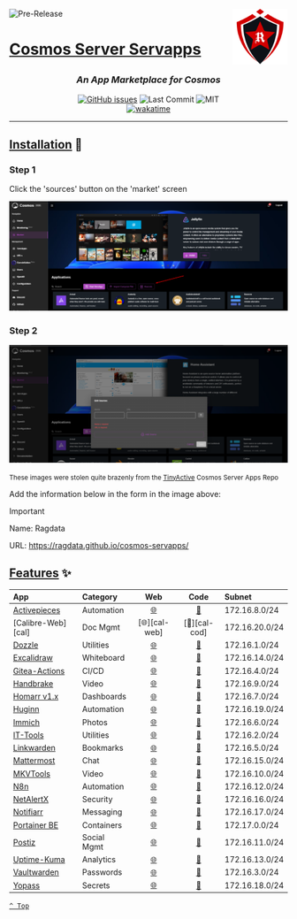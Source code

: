 <a name="top"><img height="100" align="right" src="https://raw.githubusercontent.com/Ragdata/media/master/logo/Ragdata-64.svg" alt="Cosmos Server Servapps" /></a>

<!-- [![Codacy grade][codacy-grade]][codacy-repo] -->
![Pre-Release][pre-release]
<!-- ![Version][version] -->

<h1>

[Cosmos Server Servapps][release]

</h1>

<div align="center">

### _An App Marketplace for Cosmos_

[![GitHub issues][issues-badge]][issues]
![Last Commit][commit-badge]
![MIT][license-badge]
<br />
[![wakatime][wakatime-badge]][wakatime-repo]

</div>

<hr />

## [Installation](#top) 📂

### Step 1

Click the 'sources' button on the 'market' screen

<img src="images/1.png">

### Step 2

<img src="images/2.png">

<small>These images were stolen quite brazenly from the <a href="https://github.com/TinyActive/cosmos-servapps" target="blank">TinyActive</a> Cosmos Server Apps Repo</small>

Add the information below in the form in the image above:

> [!important]
> Name: Ragdata
>
> URL: https://ragdata.github.io/cosmos-servapps/

## [Features](#top) ✨

| App                   | Category    | Web             | Code            | Subnet         |
|:----------------------|:------------|:---------------:|:---------------:|:---------------|
| [Activepieces][act]   | Automation  | [🌐][act-web]   | [💾][act-cod]  | 172.16.8.0/24  |
| [Calibre-Web][cal]    | Doc Mgmt    | [🌐][cal-web]   | [💾][cal-cod]  | 172.16.20.0/24 |
| [Dozzle][doz]         | Utilities   | [🌐][doz-web]   | [💾][doz-cod]  | 172.16.1.0/24  |
| [Excalidraw][exc]     | Whiteboard  | [🌐][exc-web]   | [💾][exc-cod]  | 172.16.14.0/24 |
| [Gitea-Actions][git]  | CI/CD       | [🌐][git-web]   | [💾][git-cod]  | 172.16.4.0/24  |
| [Handbrake][hnd]      | Video       | [🌐][hnd-web]   | [💾][hnd-cod]  | 172.16.9.0/24  |
| [Homarr v1.x][hom]    | Dashboards  | [🌐][hom-web]   | [💾][hom-cod]  | 172.16.7.0/24  |
| [Huginn][hug]         | Automation  | [🌐][hug-web]   | [💾][hug-cod]  | 172.16.19.0/24 |
| [Immich][imm]         | Photos      | [🌐][imm-web]   | [💾][imm-cod]  | 172.16.6.0/24  |
| [IT-Tools][itt]       | Utilities   | [🌐][itt-web]   | [💾][itt-cod]  | 172.16.2.0/24  |
| [Linkwarden][lnk]     | Bookmarks   | [🌐][lnk-web]   | [💾][lnk-cod]  | 172.16.5.0/24  |
| [Mattermost][mat]     | Chat        | [🌐][mat-web]   | [💾][mat-cod]  | 172.16.15.0/24 |
| [MKVTools][mkv]       | Video       | [🌐][mkv-web]   | [💾][mkv-cod]  | 172.16.10.0/24 |
| [N8n][n8n]            | Automation  | [🌐][n8n-web]   | [💾][n8n-cod]  | 172.16.12.0/24 |
| [NetAlertX][net]      | Security    | [🌐][net-web]   | [💾][net-cod]  | 172.16.16.0/24 |
| [Notifiarr][not]      | Messaging   | [🌐][not-web]   | [💾][not-cod]  | 172.16.17.0/24 |
| [Portainer BE][pbe]   | Containers  | [🌐][pbe-web]   | [💾][pbe-cod]  | 172.17.0.0/24  |
| [Postiz][ptz]         | Social Mgmt | [🌐][ptz-web]   | [💾][ptz-cod]  | 172.16.11.0/24 |
| [Uptime-Kuma][upk]    | Analytics   | [🌐][upk-web]   | [💾][upk-cod]  | 172.16.13.0/24 |
| [Vaultwarden][vlw]    | Passwords   | [🌐][vlw-web]   | [💾][vlw-cod]  | 172.16.3.0/24  |
| [Yopass][yop]         | Secrets     | [🌐][yop-web]   | [💾][yop-cod]  | 172.16.18.0/24 |

[`^ Top`](#top)

[act]: https://github.com/Ragdata/cosmos-servapps/tree/master/servapps/activepieces
[act-web]: https://www.activepieces.com/
[act-cod]: https://github.com/activepieces/activepieces/

[doz]: https://github.com/Ragdata/cosmos-servapps/tree/master/servapps/calibre-web
[doz-web]: https://calibre-ebook.com/
[doz-cod]: https://github.com/janeczku/calibre-web

[doz]: https://github.com/Ragdata/cosmos-servapps/tree/master/servapps/dozzle
[doz-web]: https://dozzle.dev/
[doz-cod]: https://github.com/amir20/dozzle

[exc]: https://github.com/Ragdata/cosmos-servapps/tree/master/servapps/excalidraw
[exc-web]: https://excalidraw.com/
[exc-cod]: https://github.com/excalidraw/excalidraw/

[git]: https://github.com/Ragdata/cosmos-servapps/tree/master/servapps/gitea-actions
[git-web]: https://about.gitea.com/
[git-cod]: https://github.com/go-gitea/gitea

[hnd]: https://github.com/Ragdata/cosmos-servapps/tree/master/servapps/handbrake
[hnd-web]: https://handbrake.fr/
[hnd-cod]: https://github.com/jlesage/docker-handbrake

[hom]: https://github.com/Ragdata/cosmos-servapps/tree/master/servapps/homarr
[hom-web]: https://homarr.dev/
[hom-cod]: https://github.com/ajnart/homarr

[hug]: https://github.com/Ragdata/cosmos-servapps/tree/master/servapps/huginn
[hug-web]: https://github.com/huginn/huginn
[hug-cod]: https://github.com/huginn/huginn

[imm]: https://github.com/Ragdata/cosmos-servapps/tree/master/servapps/immich
[imm-web]: https://immich.app/
[imm-cod]: https://github.com/immich-app/immich

[itt]: https://github.com/Ragdata/cosmos-servapps/tree/master/servapps/it-tools
[itt-web]: https://it-tools.tech/
[itt-cod]: https://github.com/CorentinTh/it-tools

[lnk]: https://github.com/Ragdata/cosmos-servapps/tree/master/servapps/linkwarden
[lnk-web]: https://linkwarden.app/
[lnk-cod]: https://github.com/linkwarden/linkwarden

[mat]: https://github.com/Ragdata/cosmos-servapps/tree/master/servapps/mattermost
[mat-web]: https://mattermost.com/
[mat-cod]: https://github.com/mattermost/mattermost/

[mkv]: https://github.com/Ragdata/cosmos-servapps/tree/master/servapps/mkvtoolnix
[mkv-web]: https://mkvtoolnix.download/
[mkv-cod]: https://github.com/jlesage/docker-mkvtoolnix

[n8n]: https://github.com/Ragdata/cosmos-servapps/tree/master/servapps/n8n
[n8n-web]: https://n8n.io/
[n8n-cod]: https://github.com/n8n-io/n8n/

[net]: https://github.com/Ragdata/cosmos-servapps/tree/master/servapps/netalertx
[net-web]: https://netalertx.com/
[net-cod]: https://github.com/jokob-sk/NetAlertX/

[not]: https://github.com/Ragdata/cosmos-servapps/tree/master/servapps/notifiarr
[not-web]: https://notifiarr.com/
[not-cod]: https://github.com/Notifiarr/notifiarr

[pbe]: https://github.com/Ragdata/cosmos-servapps/tree/master/servapps/portainer-be
[pbe-web]: https://www.portainer.io/
[pbe-cod]: https://github.com/portainer/portainer

[ptz]: https://github.com/Ragdata/cosmos-servapps/tree/master/servapps/postiz
[ptz-web]: https://postiz.com/
[ptz-cod]: https://github.com/gitroomhq/postiz-app

[upk]: https://github.com/Ragdata/cosmos-servapps/tree/master/servapps/uptime-kuma
[upk-web]: https://uptime.kuma.pet/
[upk-cod]: https://github.com/louislam/uptime-kuma

[vlw]: https://github.com/Ragdata/cosmos-servapps/tree/master/servapps/vaultwarden
[vlw-web]: https://github.com/IceWhaleTech/CasaOS-AppStore
[vlw-cod]: https://github.com/azukaar/cosmos-casaos-store

[yop]: https://github.com/Ragdata/cosmos-servapps/tree/master/servapps/yopass
[yop-web]: https://yopass.se/
[yop-cod]: https://github.com/jhaals/yopass/


[pre-release]: https://img.shields.io/badge/Status-Pre--Release-d20000?labelColor=31383f
[release]: https://ragdata.github.io/cosmos-servapps/
[repo]: https://github.com/ragdata/cosmos-servapps

[commit-badge]: https://img.shields.io/github/last-commit/ragdata/cosmos-servapps/master?logo=github&style=for-the-badge
[issues-badge]: https://img.shields.io/github/issues-raw/ragdata/cosmos-servapps?style=for-the-badge&logo=github
[license-badge]: https://img.shields.io/badge/License-MIT-gold?style=for-the-badge

[issues]: https://github.com/ragdata/cosmos-servapps/issues
[mit-license]: http://choosealicense.com/licenses/mit/


[wakatime-badge]: https://wakatime.com/badge/user/7e04d9d4-3a44-495e-b622-69fdbafd036c/project/d8fd4898-5adc-4ab8-8208-4f3ce314075d.svg?style=for-the-badge
[wakatime-repo]: https://wakatime.com/badge/user/7e04d9d4-3a44-495e-b622-69fdbafd036c/project/d8fd4898-5adc-4ab8-8208-4f3ce314075d
